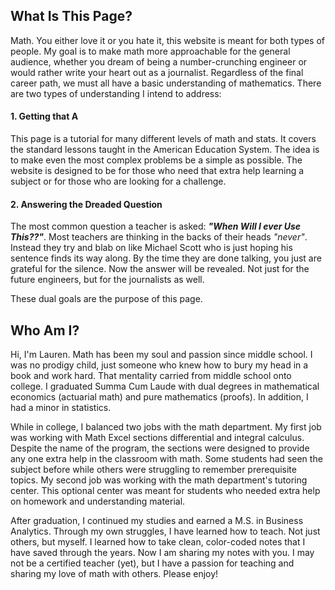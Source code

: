 ## What Is This Page?
Math. You either love it or you hate it, this website is meant for both types of people. My goal is to make math more approachable for the general audience, whether you dream of being a number-crunching engineer or would rather write your heart out as a journalist. Regardless of the final career path, we must all have a basic understanding of mathematics. There are two types of understanding I intend to address:

#### 1. Getting that A
This page is a tutorial for many different levels of math and stats. It covers the standard lessons taught in the American Education System. The idea is to make even the most complex problems be a simple as possible. The website is designed to be for those who need that extra help learning a subject or for those who are looking for a challenge.
#### 2. Answering the Dreaded Question
The most common question a teacher is asked: **_"When Will I ever Use This??"_**. Most teachers are thinking in the backs of their heads _"never"_. Instead they try and blab on like Michael Scott who is just hoping his sentence finds its way along. By the time they are done talking, you just are grateful for the silence. Now the answer will be revealed. Not just for the future engineers, but for the journalists as well.

These dual goals are the purpose of this page.

## Who Am I?

Hi, I'm Lauren. Math has been my soul and passion since middle school. I was no prodigy child, just someone who knew how to bury my head in a book and work hard. That mentality carried from middle school onto college. I graduated Summa Cum Laude with dual degrees in mathematical economics (actuarial math) and pure mathematics (proofs). In addition, I had a minor in statistics.

While in college, I balanced two jobs with the math department. My first job was working with Math Excel sections differential and integral calculus. Despite the name of the program, the sections were designed to provide any one extra help in the classroom with math. Some students had seen the subject before while others were struggling to remember prerequisite topics. My second job was working with the math department's tutoring center. This optional center was meant for students who needed extra help on homework and understanding material.

After graduation, I continued my studies and earned a M.S. in Business Analytics. Through my own struggles, I have learned how to teach. Not just others, but myself. I learned how to take clean, color-coded notes that I have saved through the years. Now I am sharing my notes with you. I may not be a certified teacher (yet), but I have a passion for teaching and sharing my love of math with others. Please enjoy!

